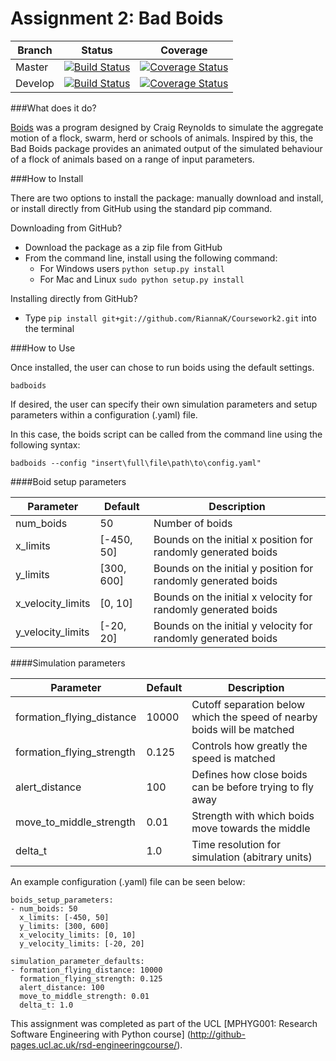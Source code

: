 Assignment 2: Bad Boids
========================

| Branch | Status | Coverage | 
| ------ | ------ | -------- |
| Master |[![Build Status](https://travis-ci.org/RiannaK/Coursework2.svg?branch=master)](https://travis-ci.org/RiannaK/Coursework2)| [![Coverage Status](https://coveralls.io/repos/github/RiannaK/Coursework2/badge.svg?branch=master)](https://coveralls.io/github/RiannaK/Coursework2?branch=master) |
| Develop |[![Build Status](https://travis-ci.org/RiannaK/Coursework2.svg?branch=develop)](https://travis-ci.org/RiannaK/Coursework2)| [![Coverage Status](https://coveralls.io/repos/github/RiannaK/Coursework2/badge.svg?branch=develop)](https://coveralls.io/github/RiannaK/Coursework2?branch=develop) |


###What does it do?

[Boids](http://dl.acm.org/citation.cfm?doid=37401.37406) was a program designed by Craig Reynolds to simulate the aggregate motion of a flock, swarm, herd or schools of animals. Inspired by this, the Bad Boids package provides an animated output of the simulated behaviour of a flock of animals based on a range of input parameters.

###How to Install

There are two options to install the package: manually download and install, or install directly from GitHub using the standard pip command.

Downloading from GitHub?
 
 * Download the package as a zip file from GitHub
 * From the command line, install using the following command:
	- For Windows users ```python setup.py install```
	- For Mac and Linux ```sudo python setup.py install```
 
Installing directly from GitHub?
 
 * Type ```pip install git+git://github.com/RiannaK/Coursework2.git``` into the terminal


###How to Use

Once installed, the user can chose to run boids using the default settings.

``` badboids ```

If desired, the user can specify their own simulation parameters and setup parameters within a configuration (.yaml) file.

In this case, the boids script can be called from the command line using the following syntax:

``` badboids --config "insert\full\file\path\to\config.yaml" ``` 

####Boid setup parameters

| Parameter         | Default  | Description | 
| ----------------- | -------- | ----------- |
| num_boids         | 50       | Number of boids                                               |
| x_limits          |[-450, 50]| Bounds on the initial x position for randomly generated boids |
| y_limits          |[300, 600]| Bounds on the initial y position for randomly generated boids |
| x_velocity_limits |[0, 10]   | Bounds on the initial x velocity for randomly generated boids |
| y_velocity_limits |[-20, 20] | Bounds on the initial y velocity for randomly generated boids |

####Simulation parameters

| Parameter                 | Default  | Description | 
| ------------------------- | -------- | ----------- |
| formation_flying_distance |10000     | Cutoff separation below which the speed of nearby boids will be matched |
| formation_flying_strength |0.125     | Controls how greatly the speed is matched |
| alert_distance            |100       | Defines how close boids can be before trying to fly away  |
| move_to_middle_strength   |0.01      | Strength with which boids move towards the middle         |
| delta_t                   |1.0       | Time resolution for simulation (abitrary units)           |

An example configuration (.yaml) file can be seen below:

```
boids_setup_parameters:
- num_boids: 50
  x_limits: [-450, 50]
  y_limits: [300, 600]
  x_velocity_limits: [0, 10]
  y_velocity_limits: [-20, 20]

simulation_parameter_defaults:
- formation_flying_distance: 10000
  formation_flying_strength: 0.125
  alert_distance: 100
  move_to_middle_strength: 0.01
  delta_t: 1.0
```

This assignment was completed as part of the UCL [MPHYG001: Research Software Engineering with Python course] (http://github-pages.ucl.ac.uk/rsd-engineeringcourse/).
